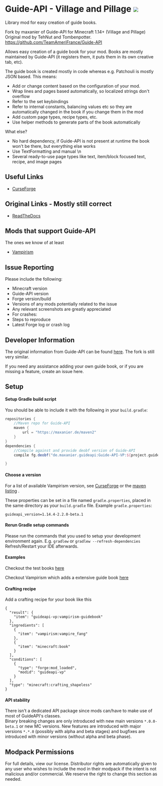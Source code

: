 # Guide-API - Village and Pillage [![](http://cf.way2muchnoise.eu/versions/guide-api-village-and-pillage.svg)](https://www.curseforge.com/minecraft/mc-mods/guide-api-village-and-pillage)

Library mod for easy creation of guide books.

Fork by maxanier of Guide-API for Minecraft 1.14+ (Village and Pillage)  
Original mod by TehNut and Tombenpotter. https://github.com/TeamAmeriFrance/Guide-API  

Allows easy creation of a guide book for your mod.
Books are mostly maintained by Guide-API (it registers them, it puts them in its own creative tab, etc).

The guide book is created mostly in code whereas e.g. Patchouli is mostly JSON based. This means:
- Add or change content based on the configuration of your mod.
- Wrap lines and pages based automatically, so localized strings don't overflow
- Refer to the set keybindings
- Refer to internal constants, balancing values etc so they are automatically changed in the book if you change them in the mod
- Add custom page types, recipe types, etc.
- Use helper methods to generate parts of the book automatically

What else?
- No hard dependency, if Guide-API is not present at runtime the book won't be there, but everything else works
- Use TextFormatting and manual \n
- Several ready-to-use page types like text, item/block focused text, recipe, and image pages 


## Useful Links
* [CurseForge](http://minecraft.curseforge.com/mc-mods/228832-guide-api)

## Original Links - Mostly still correct
* [ReadTheDocs](http://guide-api.readthedocs.org/en/latest/)

## Mods that support Guide-API
The ones we know of at least

* [Vampirism](https://www.curseforge.com/minecraft/mc-mods/vampirism-become-a-vampire)


## Issue Reporting

Please include the following:

* Minecraft version
* Guide-API version
* Forge version/build
* Versions of any mods potentially related to the issue
* Any relevant screenshots are greatly appreciated
* For crashes:
 * Steps to reproduce
 * Latest Forge log or crash log

## Developer Information
The original information from Guide-API can be found [here](http://guide-api.readthedocs.org/en/latest/).
The fork is still very similar.

If you need any assistance adding your own guide book, or if you are missing a feature, create an issue here.


## Setup
#### Setup Gradle build script
You should be able to include it with the following in your `build.gradle`:
```gradle
repositories {
    //Maven repo for Guide-API
    maven {
        url = "https://maxanier.de/maven2"
    }
}
dependencies {
    //Compile against and provide deobf version of Guide-API
    compile fg.deobf("de.maxanier.guideapi:Guide-API-VP:${project.guideapi_version}")

}
```

#### Choose a version


For a list of available Vampirism version, see [CurseForge](https://www.curseforge.com/minecraft/mc-mods/guide-api-village-and-pillage) or the [maven listing](https://maxanier.de/maven2/de/maxanier/guideapi/Guide-API-VP/) .

These properties can be set in a file named `gradle.properties`, placed in the same directory as your `build.gradle` file.
Example `gradle.properties`:
```
guideapi_version=1.14.4-2.2.0-beta.1
```

#### Rerun Gradle setup commands
Please run the commands that you used to setup your development environment again.
E.g. `gradlew` or `gradlew --refresh-dependencies`
Refresh/Restart your IDE afterwards.

#### Examples
Checkout the test books [here](https://github.com/maxanier/Guide-API/tree/1.14.4_latest/src/main/java/de/maxanier/guideapi/test)  

Checkout Vampirism which adds a extensive guide book [here](https://github.com/TeamLapen/Vampirism/blob/1.14/src/main/java/de/teamlapen/vampirism/modcompat/guide/GuideBook.java)

#### Crafting recipe
Add a crafting recipe for your book like this
```
{
  "result": {
    "item": "guideapi-vp:vampirism-guidebook"
  },
  "ingredients": [
    {
      "item": "vampirism:vampire_fang"
    },
    {
      "item": "minecraft:book"
    }
  ],
  "conditions": [
    {
      "type": "forge:mod_loaded",
      "modid": "guideapi-vp"
    }
  ],
  "type": "minecraft:crafting_shapeless"
}
```
#### API stability
There isn't a dedicated API package since mods can/have to make use of most of GuideAPI's classes.  
Binary breaking changes are only introduced with new main versions `*.0.0-beta.1` or new MC versions.
New features are introduced with major versions `*.*.0` (possibly with alpha and beta stages) and bugfixes are introduced with minor versions (without alpha and beta phase).


## Modpack Permissions
For full details, view our license. Distributor rights are automatically given to any user who wishes to include the mod in their modpack if the intent is not malicious and/or commercial. We reserve the right to change this section as needed.
